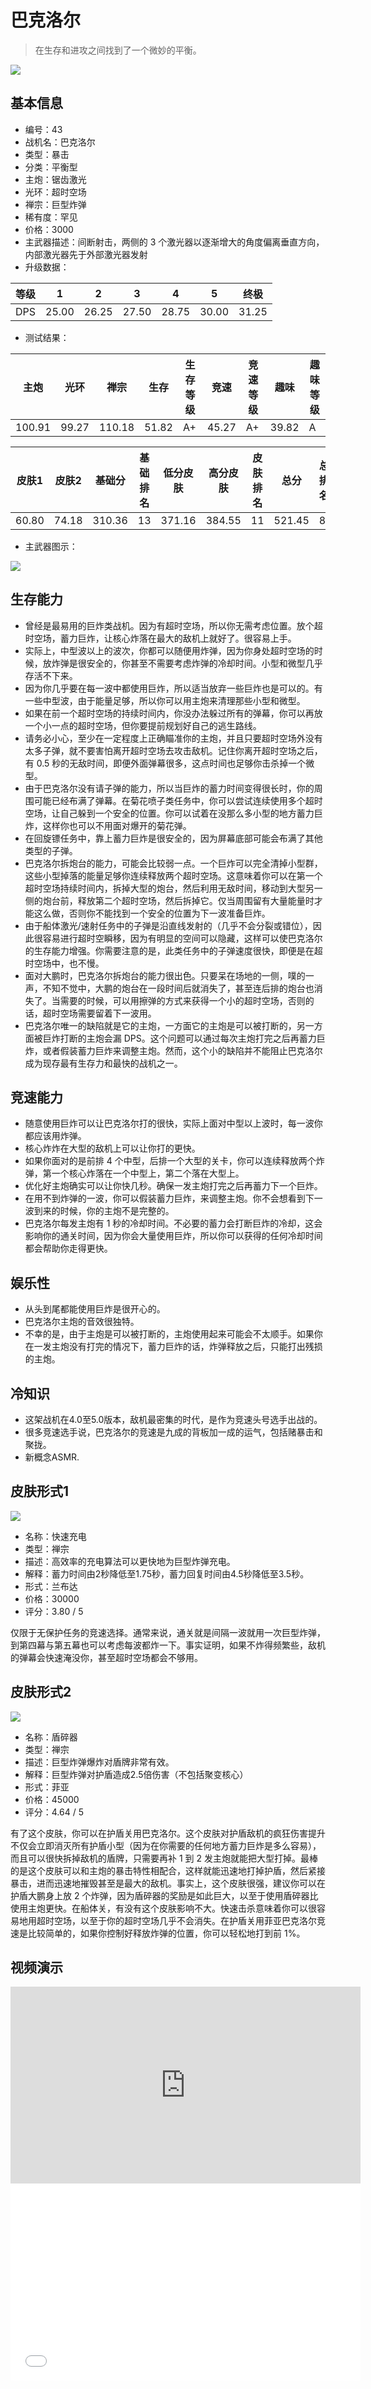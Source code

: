 # 巴克洛尔

> 在生存和进攻之间找到了一个微妙的平衡。

<img src="/ships/ship_43.png" style={{zoom:1}}/>

## 基本信息

- 编号：43
- 战机名：巴克洛尔
- 类型：暴击
- 分类：平衡型
- 主炮：锯齿激光
- 光环：超时空场
- 禅宗：巨型炸弹
- 稀有度：罕见
- 价格：3000
- 主武器描述：间断射击，两侧的 3 个激光器以逐渐增大的角度偏离垂直方向，内部激光器先于外部激光器发射
- 升级数据：

| 等级 | 1 | 2 | 3 | 4 | 5 | 终极 |
|--|--|--|--|--|--|--|
| DPS | 25.00 | 26.25 | 27.50 | 28.75 | 30.00 | 31.25 |

- 测试结果：

| 主炮 | 光环 | 禅宗 | 生存 | 生存等级 | 竞速 | 竞速等级 | 趣味 | 趣味等级 |
|--|--|--|--|--|--|--|--|--|
| 100.91 | 99.27 | 110.18 | 51.82 | A+ | 45.27 | A+ | 39.82 | A |

| 皮肤1 | 皮肤2 | 基础分 | 基础排名 | 低分皮肤 | 高分皮肤 | 皮肤排名 | 总分 | 总排名 |
|--|--|--|--|--|--|--|--|--|
| 60.80 | 74.18 | 310.36 | 13 | 371.16 | 384.55 | 11 | 521.45 | 8 |

- 主武器图示：

<img src="/illustration/main_43.gif" style={{zoom:1}}/>

## 生存能力

- 曾经是最易用的巨炸类战机。因为有超时空场，所以你无需考虑位置。放个超时空场，蓄力巨炸，让核心炸落在最大的敌机上就好了。很容易上手。
- 实际上，中型波以上的波次，你都可以随便用炸弹，因为你身处超时空场的时候，放炸弹是很安全的，你甚至不需要考虑炸弹的冷却时间。小型和微型几乎存活不下来。
- 因为你几乎要在每一波中都使用巨炸，所以适当放弃一些巨炸也是可以的。有一些中型波，由于能量足够，所以你可以用主炮来清理那些小型和微型。
- 如果在前一个超时空场的持续时间内，你没办法躲过所有的弹幕，你可以再放一个小一点的超时空场，但你要提前规划好自己的逃生路线。
- 请务必小心，至少在一定程度上正确瞄准你的主炮，并且只要超时空场外没有太多子弹，就不要害怕离开超时空场去攻击敌机。记住你离开超时空场之后，有 0.5 秒的无敌时间，即便外面弹幕很多，这点时间也足够你击杀掉一个微型。
- 由于巴克洛尔没有请子弹的能力，所以当巨炸的蓄力时间变得很长时，你的周围可能已经布满了弹幕。在菊花喷子类任务中，你可以尝试连续使用多个超时空场，让自己躲到一个安全的位置。你可以试着在没那么多小型的地方蓄力巨炸，这样你也可以不用面对爆开的菊花弹。
- 在回旋镖任务中，靠上蓄力巨炸是很安全的，因为屏幕底部可能会布满了其他类型的子弹。
- 巴克洛尔拆炮台的能力，可能会比较弱一点。一个巨炸可以完全清掉小型群，这些小型掉落的能量足够你连续释放两个超时空场。这意味着你可以在第一个超时空场持续时间内，拆掉大型的炮台，然后利用无敌时间，移动到大型另一侧的炮台前，释放第二个超时空场，然后拆掉它。仅当周围留有大量能量时才能这么做，否则你不能找到一个安全的位置为下一波准备巨炸。
- 由于船体激光/速射任务中的子弹是沿直线发射的（几乎不会分裂或错位），因此很容易进行超时空瞬移，因为有明显的空间可以隐藏，这样可以使巴克洛尔的生存能力增强。你需要注意的是，此类任务中的子弹速度很快，即便是在超时空场中，也不慢。
- 面对大鹏时，巴克洛尔拆炮台的能力很出色。只要呆在场地的一侧，噗的一声，不知不觉中，大鹏的炮台在一段时间后就消失了，甚至连后排的炮台也消失了。当需要的时候，可以用擦弹的方式来获得一个小的超时空场，否则的话，超时空场需要留着下一波用。
- 巴克洛尔唯一的缺陷就是它的主炮，一方面它的主炮是可以被打断的，另一方面被巨炸打断的主炮会漏 DPS。这个问题可以通过每次主炮打完之后再蓄力巨炸，或者假装蓄力巨炸来调整主炮。然而，这个小的缺陷并不能阻止巴克洛尔成为现存最有生存力和最快的战机之一。

## 竞速能力

- 随意使用巨炸可以让巴克洛尔打的很快，实际上面对中型以上波时，每一波你都应该用炸弹。
- 核心炸炸在大型的敌机上可以让你打的更快。
- 如果你面对的是前排 4 个中型，后排一个大型的关卡，你可以连续释放两个炸弹，第一个核心炸落在一个中型上，第二个落在大型上。
- 优化好主炮确实可以让你快几秒。确保一发主炮打完之后再蓄力下一个巨炸。
- 在用不到炸弹的一波，你可以假装蓄力巨炸，来调整主炮。你不会想看到下一波到来的时候，你的主炮不是完整的。
- 巴克洛尔每发主炮有 1 秒的冷却时间。不必要的蓄力会打断巨炸的冷却，这会影响你的通关时间，因为你会大量使用巨炸，所以你可以获得的任何冷却时间都会帮助你走得更快。

## 娱乐性

- 从头到尾都能使用巨炸是很开心的。
- 巴克洛尔主炮的音效很独特。
- 不幸的是，由于主炮是可以被打断的，主炮使用起来可能会不太顺手。如果你在一发主炮没有打完的情况下，蓄力巨炸的话，炸弹释放之后，只能打出残损的主炮。

## 冷知识

- 这架战机在4.0至5.0版本，敌机最密集的时代，是作为竞速头号选手出战的。
- 很多竞速选手说，巴克洛尔的竞速是九成的背板加一成的运气，包括赌暴击和聚拢。
- 新概念ASMR.

## 皮肤形式1

<img src="/ships/ship_43_apex_1.png" style={{zoom:1}}/>

- 名称：快速充电
- 类型：禅宗
- 描述：高效率的充电算法可以更快地为巨型炸弹充电。
- 解释：蓄力时间由2秒降低至1.75秒，蓄力回复时间由4.5秒降低至3.5秒。
- 形式：兰布达
- 价格：30000
- 评分：3.80 / 5

仅限于无保护任务的竞速选择。通常来说，通关就是间隔一波就用一次巨型炸弹，到第四幕与第五幕也可以考虑每波都炸一下。事实证明，如果不炸得频繁些，敌机的弹幕会快速淹没你，甚至超时空场都会不够用。

## 皮肤形式2

<img src="/ships/ship_43_apex_2.png" style={{zoom:1}}/>

- 名称：盾碎器
- 类型：禅宗
- 描述：巨型炸弹爆炸对盾牌非常有效。
- 解释：巨型炸弹对护盾造成2.5倍伤害（不包括聚变核心）
- 形式：菲亚
- 价格：45000
- 评分：4.64 / 5

有了这个皮肤，你可以在护盾关用巴克洛尔。这个皮肤对护盾敌机的疯狂伤害提升不仅会立即消灭所有护盾小型（因为在你需要的任何地方蓄力巨炸是多么容易），而且可以很快拆掉敌机的盾牌，只需要再补 1 到 2 发主炮就能把大型打掉。最棒的是这个皮肤可以和主炮的暴击特性相配合，这样就能迅速地打掉护盾，然后紧接暴击，进而迅速地摧毁甚至是最大的敌机。事实上，这个皮肤很强，建议你可以在护盾大鹏身上放 2 个炸弹，因为盾碎器的奖励是如此巨大，以至于使用盾碎器比使用主炮更快。在船体关，有没有这个皮肤影响不大。快速击杀意味着你可以很容易地用超时空场，以至于你的超时空场几乎不会消失。在护盾关用菲亚巴克洛尔竞速是比较简单的，如果你控制好释放炸弹的位置，你可以轻松地打到前 1%。

## 视频演示

<iframe width="560" height="315" src="https://www.youtube.com/embed/sI96OuK94OQ?si=mhAjTouSeMOcZJ3b" title="YouTube video player" frameborder="0" allow="accelerometer; autoplay; clipboard-write; encrypted-media; gyroscope; picture-in-picture; web-share" referrerpolicy="strict-origin-when-cross-origin" allowfullscreen></iframe>

<br/>

<iframe width="560" height="315" src="//player.bilibili.com/player.html?aid=62871282&bvid=BV1ot411N7SH&cid=109220898&p=1&autoplay=false" scrolling="no" border="0" frameborder="no" allow="accelerometer; autoplay; clipboard-write; encrypted-media; gyroscope; picture-in-picture; web-share" framespacing="0" allowfullscreen="true"> </iframe>